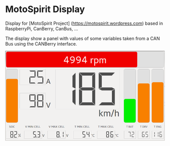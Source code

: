 # MotoSpirit Display
Display for [MotoSpirit Project] (https://motospirit.wordpress.com) based in RaspberryPi, CanBerry, CanBus, ...

The display show a panel with values of some variables taken from a CAN Bus using the CANBerry interface. 

![Image of MotoSpirit Display](https://raw.githubusercontent.com/jofemodo/motospirit/master/src/img/motospirit_display_01.png)
